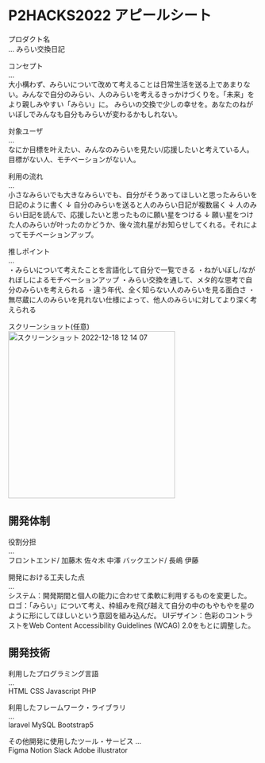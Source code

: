 # P2HACKS2022 アピールシート 

プロダクト名  
... 
みらい交換日記

コンセプト  
...  
大小構わず、みらいについて改めて考えることは日常生活を送る上であまりない。みんなで自分のみらい、人のみらいを考えるきっかけづくりを。「未来」をより親しみやすい「みらい」に。
みらいの交換で少しの幸せを。あなたのねがいぼしでみんなも自分もみらいが変わるかもしれない。

対象ユーザ  
...  
なにか目標を叶えたい、みんなのみらいを見たい/応援したいと考えている人。目標がない人、モチベーションがない人。

利用の流れ  
...  
小さなみらいでも大きなみらいでも、自分がそうあってほしいと思ったみらいを日記のように書く
↓
自分のみらいを送ると人のみらい日記が複数届く
↓
人のみらい日記を読んで、応援したいと思ったものに願い星をつける
↓
願い星をつけた人のみらいが叶ったのかどうか、後々流れ星がお知らせしてくれる。それによってモチベーションアップ。

推しポイント  
...  
・みらいについて考えたことを言語化して自分で一覧できる
・ねがいぼし/ながれぼしによるモチベーションアップ
・みらい交換を通して、メタ的な思考で自分のみらいを考えられる
・違う年代、全く知らない人のみらいを見る面白さ
・無尽蔵に人のみらいを見れない仕様によって、他人のみらいに対してより深く考えられる

スクリーンショット(任意)  
<img width="336" alt="スクリーンショット 2022-12-18 12 14 07" src="https://user-images.githubusercontent.com/106372505/208279690-f2c31989-6340-45cb-af5b-ccd76df56f50.png">

## 開発体制  

役割分担  
...  
フロントエンド/ 加藤木 佐々木 中澤
バックエンド/ 長嶋 伊藤

開発における工夫した点  
...  
システム：開発期間と個人の能力に合わせて柔軟に利用するものを変更した。
ロゴ：「みらい」について考え、枠組みを飛び越えて自分の中のもやもやを星のように形にしてほしいという意図を組み込んだ。
UIデザイン：色彩のコントラストをWeb Content Accessibility Guidelines (WCAG) 2.0をもとに調整した。

## 開発技術 

利用したプログラミング言語  
...  
HTML
CSS
Javascript
PHP

利用したフレームワーク・ライブラリ  
...  
laravel
MySQL
Bootstrap5

その他開発に使用したツール・サービス
...  
Figma
Notion
Slack
Adobe illustrator
